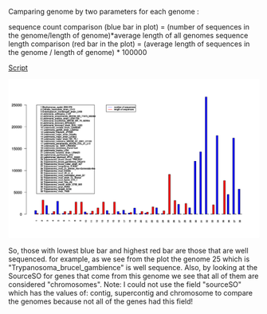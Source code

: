 
Camparing genome by two parameters for each genome :


sequence count comparison (blue bar in plot) = (number of sequences in the genome/length of genome)*average length of all genomes
sequence length comparison (red bar in the plot) = (average length of sequences in the genome / length of genome) * 100000

[Script](https://github.com/fhadinezhadUC/leshmania/blob/master/genomecomparison.R)

![alt text](https://github.com/fhadinezhadUC/leshmania/blob/master/figures/genomecomparison.svg)

So, those with lowest blue bar and highest red bar are those that are well sequenced. 
for example, as we see from the plot the genome 25 which is "Trypanosoma_brucel_gambience" is well sequence. Also, by looking at the SourceSO for genes that come from this genome we see that all of them are considered "chromosomes".
Note: I could not use the field "sourceSO" which has the values of: contig, supercontig and chromosome to compare the genomes because not all of the genes had this field!
